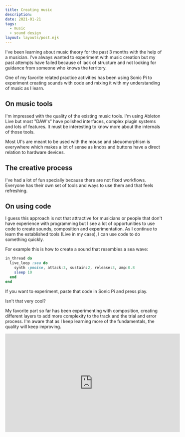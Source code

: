 ```yaml
---
title: Creating music
description: 
date: 2021-01-21
tags:
  - music
  - sound design
layout: layouts/post.njk
---
```


I've been learning about music theory for the past 3 months with the help of a musician. I've always wanted to experiment with music creation but my past attempts have failed because of lack of structure and not looking for guidance from someone who knows the territory.

One of my favorite related practice activities has been using Sonic Pi to experiment creating sounds with code and mixing it with my understanding of music as I learn.

## On music tools

I'm impressed with the quality of the existing music tools. I'm using Ableton Live but most "DAW's" have polished interfaces, complex plugin systems and lots of features. It must be interesting to know more about the internals of those tools.

Most UI's are meant to be used with the mouse and skeuomorphism is everywhere which makes a lot of sense as knobs and buttons have a direct relation to hardware devices.

## The creative process

I've had a lot of fun specially because there are not fixed workflows. Everyone has their own set of tools and ways to use them and that feels refreshing. 

## On using code

I guess this approach is not that attractive for musicians or people that don't have experience with programming but I see a lot of opportunities to use code to create sounds, composition and experimentation. As I continue to learn the established tools (Live in my case), I can use code to do something quickly.

For example this is how to create a sound that resembles a sea wave:

```ruby
in_thread do
  live_loop :sea do
    synth :pnoise, attack:3, sustain:2, release:3, amp:0.8
    sleep 10
  end
end
```

If you want to experiment, paste that code in Sonic Pi and press play. 

Isn't that very cool?

My favorite part so far has been experimenting with composition, creating different layers to add more complexity to the track and the trial and error process. I'm aware that as I keep learning more of the fundamentals, the quality will keep improving.


<iframe width="560" height="315" src="https://www.youtube.com/embed/USdH8HPDzqA" frameborder="0" allow="accelerometer; autoplay; clipboard-write; encrypted-media; gyroscope; picture-in-picture" allowfullscreen></iframe>



